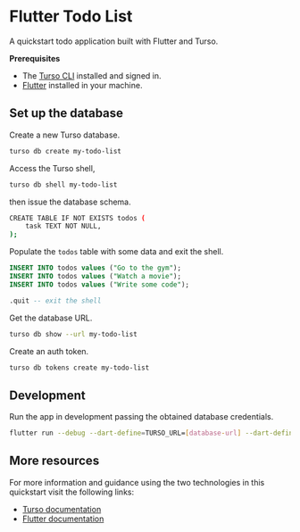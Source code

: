 # Flutter Todo List

A quickstart todo application built with Flutter and Turso.

**Prerequisites**

- The [Turso CLI] installed and signed in.
- [Flutter] installed in your machine.

## Set up the database

Create a new Turso database.

```sh
turso db create my-todo-list
```

Access the Turso shell,

```sh
turso db shell my-todo-list
```

then issue the database schema.

```sh
CREATE TABLE IF NOT EXISTS todos (
    task TEXT NOT NULL,
);
```

Populate the `todos` table with some data and exit the shell.

```sql
INSERT INTO todos values ("Go to the gym");
INSERT INTO todos values ("Watch a movie");
INSERT INTO todos values ("Write some code");

.quit -- exit the shell
```

Get the database URL.

```sh
turso db show --url my-todo-list
```

Create an auth token.

```sh
turso db tokens create my-todo-list
```

## Development

Run the app in development passing the obtained database credentials.

```sh
flutter run --debug --dart-define=TURSO_URL=[database-url] --dart-define=TURSO_AUTH_TOKEN=[database-auth-token]
```


## More resources

For more information and guidance using the two technologies in this quickstart visit the following links:

- [Turso documentation]
- [Flutter documentation]

[Turso CLI]: https://docs.turso.tech/reference/turso-cli
[Flutter]: https://flutter.dev
[Turso documentation]: https://docs.turso.tech
[Flutter documentation]: https://docs.flutter.dev